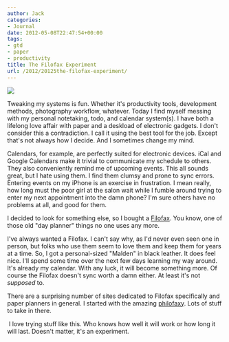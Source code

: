 ```yaml
---
author: Jack
categories:
- Journal
date: 2012-05-08T22:47:54+00:00
tags:
- gtd
- paper
- productivity
title: The Filofax Experiment
url: /2012/20125the-filofax-experiment/
---
```


![][1] 

Tweaking my systems is fun. Whether it's productivity tools, development methods, photography workflow, whatever. Today I find myself messing with my personal notetaking, todo, and calendar system(s). I have both a lifelong love affair with paper and a deskload of electronic gadgets. I don't consider this a contradiction. I call it using the best tool for the job. Except that's not always how I decide. And I sometimes change my mind.

Calendars, for example, are perfectly suited for electronic devices. iCal and Google Calendars make it trivial to communicate my schedule to others. They also conveniently remind me of upcoming events. This all sounds great, but I hate using them. I find them clumsy and prone to sync errors. Entering events on my iPhone is an exercise in frustration. I mean really, how long must the poor girl at the salon wait while I fumble around trying to enter my next appointment into the damn phone? I'm sure others have no problems at all, and good for them.&nbsp;

I decided to look for something else, so I bought a [Filofax][2]. You know, one of those old "day planner" things no one uses any more.

I've always wanted a Filofax. I can't say why, as I'd never even seen one in person, but folks who use them seem to love them and keep them for years at a time. So, I got a personal-sized "Malden" in black leather. It does feel nice. I'll spend some time over the next few days learning my way around. It's already my calendar. With any luck, it will become something more. Of course the Filofax doesn't sync worth a damn either. At least it's not _supposed_&nbsp;to.

There are a surprising number of sites dedicated to Filofax specifically and paper planners in general. I started with the amazing [philofaxy][3]. Lots of stuff to take in there.

&nbsp;I love trying stuff like this. Who knows how well it will work or how long it will last. Doesn't matter, it's an experiment.

 [1]: /wp-content/uploads/2012/05/20120508_DSCF1428.jpg
 [2]: http://www.filofax.com/
 [3]: http://philofaxy.blogspot.com/